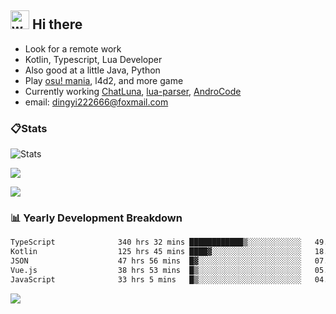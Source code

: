 ## <img alt="wave" src="https://raw.githubusercontent.com/MartinHeinz/MartinHeinz/master/wave.gif" width="30px"> Hi there

- Look for a remote work
- Kotlin, Typescript, Lua Developer
- Also good at a little Java, Python
- Play [osu! mania](https://osu.ppy.sh/users/29808669), l4d2, and more game
- Currently working [ChatLuna](https://github.com/ChatLunaLab), [lua-parser](https://github.com/dingyi222666/lua-parser), [AndroCode](https://github.com/dingyi222666/AndroCode)
- email: [dingyi222666@foxmail.com](mailto:dingyi222666@foxmail.com)

### 📋Stats

![Stats](https://github-readme-stats.vercel.app/api?username=dingyi222666&show_icons=true&icon_color=47A69E&title_color=47A69E&count_private=true)    

![](https://api.githubtrends.io/user/svg/dingyi222666/langs?time_range=one_year&include_private=True&loc_metric=changed&theme=classic)

![](http://github-profile-summary-cards.vercel.app/api/cards/productive-time?username=dingyi222666&theme=nord_dark&utcOffset=8)

### 📊 Yearly Development Breakdown

<!--START_SECTION:waka-->

```txt
TypeScript              340 hrs 32 mins ████████████▒░░░░░░░░░░░░   49.73 %
Kotlin                  125 hrs 45 mins ████▓░░░░░░░░░░░░░░░░░░░░   18.37 %
JSON                    47 hrs 56 mins  █▓░░░░░░░░░░░░░░░░░░░░░░░   07.00 %
Vue.js                  38 hrs 53 mins  █▒░░░░░░░░░░░░░░░░░░░░░░░   05.68 %
JavaScript              33 hrs 5 mins   █▒░░░░░░░░░░░░░░░░░░░░░░░   04.83 %
```

<!--END_SECTION:waka-->

![](https://komarev.com/ghpvc/?username=dingyi222666)
